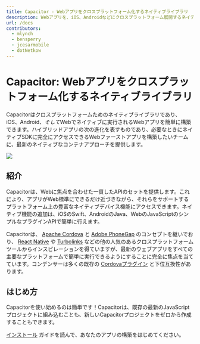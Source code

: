 ```yaml
---
title: Capacitor - Webアプリをクロスプラットフォーム化するネイティブライブラリ
description: Webアプリを、iOS、Androidなどにクロスプラットフォーム展開するネイティブライブラリ
url: /docs
contributors:
  - mlynch
  - bensperry
  - jcesarmobile
  - dotNetkow
---
```


# Capacitor: Webアプリをクロスプラットフォーム化するネイティブライブラリ

<p class="intro">Capacitorはクロスプラットフォームためのネイティブライブラリであり、iOS、Android、<em>そして</em>Webでネイティブに実行されるWebアプリを簡単に構築できます。ハイブリッドアプリの次の進化を表すものであり、必要なときにネイティブSDKに完全にアクセスできるWebファーストアプリを構築したいチームに、最新のネイティブなコンテナアプローチを提供します。</p>

<img src="/assets/img/docs/capacitor-index.png" style="max-height: 360px" />

## 紹介

Capacitorは、Webに焦点を合わせた一貫したAPIのセットを提供します。これにより、アプリがWeb標準にできるだけ近づきながら、それらをサポートするプラットフォーム上の豊富なネイティブデバイス機能にアクセスできます。ネイティブ機能の追加は、iOSのSwift、AndroidのJava、WebのJavaScriptのシンプルなプラグインAPIで簡単に行えます。

Capacitorは、 [Apache Cordova](https://cordova.apache.org/) と [Adobe PhoneGap](https://phonegap.com/) のコンセプトを継いでおり、 [React Native](http://facebook.github.io/react-native/) や [Turbolinks](https://github.com/turbolinks/turbolinks) などの他の人気のあるクロスプラットフォームツールからインスピレーションを得ていますが、最新のウェブアプリをすべての主要なプラットフォームで簡単に実行できるようにすることに完全に焦点を当てています。コンデンサーは多くの既存の [Cordovaプラグイン](https://cordova.apache.org/plugins/) と下位互換性があります。

## はじめ方

Capacitorを使い始めるのは簡単です！Capacitorは、既存の最新のJavaScriptプロジェクトに組み込むことも、新しいCapacitorプロジェクトをゼロから作成することもできます。

<a href="/docs/getting-started">インストール</a> ガイドを読んで、あなたのアプリの構築をはじめてください。

